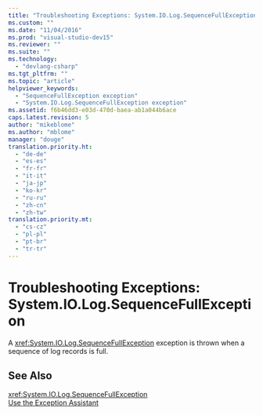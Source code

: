 ```yaml
---
title: "Troubleshooting Exceptions: System.IO.Log.SequenceFullException | Microsoft Docs"
ms.custom: ""
ms.date: "11/04/2016"
ms.prod: "visual-studio-dev15"
ms.reviewer: ""
ms.suite: ""
ms.technology: 
  - "devlang-csharp"
ms.tgt_pltfrm: ""
ms.topic: "article"
helpviewer_keywords: 
  - "SequenceFullException exception"
  - "System.IO.Log.SequenceFullException exception"
ms.assetid: f6b46dd3-e03d-470d-baea-ab1a044b6ace
caps.latest.revision: 5
author: "mikeblome"
ms.author: "mblome"
manager: "douge"
translation.priority.ht: 
  - "de-de"
  - "es-es"
  - "fr-fr"
  - "it-it"
  - "ja-jp"
  - "ko-kr"
  - "ru-ru"
  - "zh-cn"
  - "zh-tw"
translation.priority.mt: 
  - "cs-cz"
  - "pl-pl"
  - "pt-br"
  - "tr-tr"
---
```

# Troubleshooting Exceptions: System.IO.Log.SequenceFullException
A <xref:System.IO.Log.SequenceFullException> exception is thrown when a sequence of log records is full.  
  
## See Also  
 <xref:System.IO.Log.SequenceFullException>   
 [Use the Exception Assistant](../Topic/How%20to:%20Use%20the%20Exception%20Assistant.md)